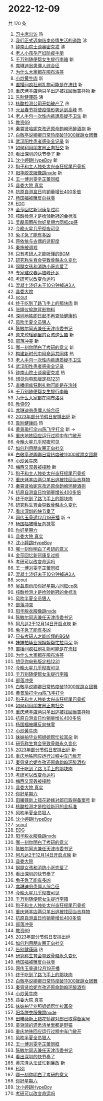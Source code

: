 # 2022-12-09

共 170 条

<!-- BEGIN -->
<!-- 最后更新时间 Fri Dec 09 2022 04:14:12 GMT+0800 (China Standard Time) -->

1. [习主席出访](https://s.weibo.com//weibo?q=%23%E4%B9%A0%E4%B8%BB%E5%B8%AD%E5%87%BA%E8%AE%BF%23&Refer=new_time)
   热
1. [我们正式迈向结束疫情生活的道路](https://s.weibo.com//weibo?q=%23%E6%88%91%E4%BB%AC%E6%AD%A3%E5%BC%8F%E8%BF%88%E5%90%91%E7%BB%93%E6%9D%9F%E7%96%AB%E6%83%85%E7%94%9F%E6%B4%BB%E7%9A%84%E9%81%93%E8%B7%AF%23&t=31&band_rank=1&Refer=top)
   沸
1. [钟南山院士谈奥密克戎](https://s.weibo.com//weibo?q=%23%E9%92%9F%E5%8D%97%E5%B1%B1%E9%99%A2%E5%A3%AB%E8%B0%88%E5%A5%A5%E5%AF%86%E5%85%8B%E6%88%8E%23&t=31&band_rank=2&Refer=top)
   沸
1. [老人小孩孕产妇防疫手册](https://s.weibo.com//weibo?q=%23%E8%80%81%E4%BA%BA%E5%B0%8F%E5%AD%A9%E5%AD%95%E4%BA%A7%E5%A6%87%E9%98%B2%E7%96%AB%E6%89%8B%E5%86%8C%23&t=31&band_rank=3&Refer=top)
1. [千万别随便帮女生提行李箱](https://s.weibo.com//weibo?q=%23%E5%8D%83%E4%B8%87%E5%88%AB%E9%9A%8F%E4%BE%BF%E5%B8%AE%E5%A5%B3%E7%94%9F%E6%8F%90%E8%A1%8C%E6%9D%8E%E7%AE%B1%23&t=31&band_rank=4&Refer=top)
   新
1. [席琳迪翁患僵人综合征](https://s.weibo.com//weibo?q=%23%E5%B8%AD%E7%90%B3%E8%BF%AA%E7%BF%81%E6%82%A3%E5%83%B5%E4%BA%BA%E7%BB%BC%E5%90%88%E5%BE%81%23&t=31&band_rank=5&Refer=top)
1. [为什么大家都在囤布洛芬](https://s.weibo.com//weibo?q=%23%E4%B8%BA%E4%BB%80%E4%B9%88%E5%A4%A7%E5%AE%B6%E9%83%BD%E5%9C%A8%E5%9B%A4%E5%B8%83%E6%B4%9B%E8%8A%AC%23&t=31&band_rank=6&Refer=top)
1. [小炒黄牛肉](https://s.weibo.com//weibo?q=%23%E5%B0%8F%E7%82%92%E9%BB%84%E7%89%9B%E8%82%89%23&t=31&band_rank=7&Refer=top)
   新
1. [直播间疯狂刷礼物可能是在洗钱](https://s.weibo.com//weibo?q=%23%E7%9B%B4%E6%92%AD%E9%97%B4%E7%96%AF%E7%8B%82%E5%88%B7%E7%A4%BC%E7%89%A9%E5%8F%AF%E8%83%BD%E6%98%AF%E5%9C%A8%E6%B4%97%E9%92%B1%23&t=31&band_rank=8&Refer=top)
   新
1. [重庆烤羊店两只羊出逃被找回当吉祥物](https://s.weibo.com//weibo?q=%23%E9%87%8D%E5%BA%86%E7%83%A4%E7%BE%8A%E5%BA%97%E4%B8%A4%E5%8F%AA%E7%BE%8A%E5%87%BA%E9%80%83%E8%A2%AB%E6%89%BE%E5%9B%9E%E5%BD%93%E5%90%89%E7%A5%A5%E7%89%A9%23&t=31&band_rank=9&Refer=top)
   新
1. [告别健康码](https://s.weibo.com//weibo?q=%23%E5%91%8A%E5%88%AB%E5%81%A5%E5%BA%B7%E7%A0%81%23&t=31&band_rank=10&Refer=top)
   沸
1. [核酸检测公司开始破产了](https://s.weibo.com//weibo?q=%23%E6%A0%B8%E9%85%B8%E6%A3%80%E6%B5%8B%E5%85%AC%E5%8F%B8%E5%BC%80%E5%A7%8B%E7%A0%B4%E4%BA%A7%E4%BA%86%23&t=31&band_rank=11&Refer=top)
   热
1. [元旦春节将使疫情形势达到高峰](https://s.weibo.com//weibo?q=%23%E5%85%83%E6%97%A6%E6%98%A5%E8%8A%82%E5%B0%86%E4%BD%BF%E7%96%AB%E6%83%85%E5%BD%A2%E5%8A%BF%E8%BE%BE%E5%88%B0%E9%AB%98%E5%B3%B0%23&t=31&band_rank=12&Refer=top)
   热
1. [老人手包一次性内裤遭质疑不卫生](https://s.weibo.com//weibo?q=%23%E8%80%81%E4%BA%BA%E6%89%8B%E5%8C%85%E4%B8%80%E6%AC%A1%E6%80%A7%E5%86%85%E8%A3%A4%E9%81%AD%E8%B4%A8%E7%96%91%E4%B8%8D%E5%8D%AB%E7%94%9F%23&t=31&band_rank=13&Refer=top)
   新
1. [教资69](https://s.weibo.com//weibo?q=%E6%95%99%E8%B5%8469&t=31&band_rank=14&Refer=top)
1. [秦霄贤哈妮克孜还原命韵峋环醉酒抱](https://s.weibo.com//weibo?q=%E7%A7%A6%E9%9C%84%E8%B4%A4%E5%93%88%E5%A6%AE%E5%85%8B%E5%AD%9C%E8%BF%98%E5%8E%9F%E5%91%BD%E9%9F%B5%E5%B3%8B%E7%8E%AF%E9%86%89%E9%85%92%E6%8A%B1&t=31&band_rank=15&Refer=top)
   新
1. [白敬亭说卿卿日常热度破11000就跳女团舞](https://s.weibo.com//weibo?q=%23%E7%99%BD%E6%95%AC%E4%BA%AD%E8%AF%B4%E5%8D%BF%E5%8D%BF%E6%97%A5%E5%B8%B8%E7%83%AD%E5%BA%A6%E7%A0%B411000%E5%B0%B1%E8%B7%B3%E5%A5%B3%E5%9B%A2%E8%88%9E%23&t=31&band_rank=16&Refer=top)
1. [武汉阳性患者感染全记录](https://s.weibo.com//weibo?q=%23%E6%AD%A6%E6%B1%89%E9%98%B3%E6%80%A7%E6%82%A3%E8%80%85%E6%84%9F%E6%9F%93%E5%85%A8%E8%AE%B0%E5%BD%95%23&t=31&band_rank=17&Refer=top)
   新
1. [如何利用朋友圈正向社交](https://s.weibo.com//weibo?q=%23%E5%A6%82%E4%BD%95%E5%88%A9%E7%94%A8%E6%9C%8B%E5%8F%8B%E5%9C%88%E6%AD%A3%E5%90%91%E7%A4%BE%E4%BA%A4%23&t=31&band_rank=18&Refer=top)
   新
1. [看出深圳的快节奏了](https://s.weibo.com//weibo?q=%23%E7%9C%8B%E5%87%BA%E6%B7%B1%E5%9C%B3%E7%9A%84%E5%BF%AB%E8%8A%82%E5%A5%8F%E4%BA%86%23&t=31&band_rank=19&Refer=top)
   新
1. [沈小婷跳HypeBoy](https://s.weibo.com//weibo?q=%23%E6%B2%88%E5%B0%8F%E5%A9%B7%E8%B7%B3HypeBoy%23&t=31&band_rank=20&Refer=top)
   新
1. [狗子和主人独处太兴奋狂摇尾巴骨折](https://s.weibo.com//weibo?q=%23%E7%8B%97%E5%AD%90%E5%92%8C%E4%B8%BB%E4%BA%BA%E7%8B%AC%E5%A4%84%E5%A4%AA%E5%85%B4%E5%A5%8B%E7%8B%82%E6%91%87%E5%B0%BE%E5%B7%B4%E9%AA%A8%E6%8A%98%23&t=31&band_rank=21&Refer=top)
1. [阳华脱衣服像跳nxde](https://s.weibo.com//weibo?q=%23%E9%98%B3%E5%8D%8E%E8%84%B1%E8%A1%A3%E6%9C%8D%E5%83%8F%E8%B7%B3nxde%23&t=31&band_rank=22&Refer=top)
   新
1. [王一博刘雯辛芷蕾同框](https://s.weibo.com//weibo?q=%23%E7%8E%8B%E4%B8%80%E5%8D%9A%E5%88%98%E9%9B%AF%E8%BE%9B%E8%8A%B7%E8%95%BE%E5%90%8C%E6%A1%86%23&t=31&band_rank=23&Refer=top)
1. [县委大院 真实](https://s.weibo.com//weibo?q=%E5%8E%BF%E5%A7%94%E5%A4%A7%E9%99%A2%20%E7%9C%9F%E5%AE%9E&t=31&band_rank=24&Refer=top)
1. [抗原自测盒日均销量增长400多倍](https://s.weibo.com//weibo?q=%23%E6%8A%97%E5%8E%9F%E8%87%AA%E6%B5%8B%E7%9B%92%E6%97%A5%E5%9D%87%E9%94%80%E9%87%8F%E5%A2%9E%E9%95%BF400%E5%A4%9A%E5%80%8D%23&t=31&band_rank=25&Refer=top)
1. [杨国福被曝反向抹零](https://s.weibo.com//weibo?q=%23%E6%9D%A8%E5%9B%BD%E7%A6%8F%E8%A2%AB%E6%9B%9D%E5%8F%8D%E5%90%91%E6%8A%B9%E9%9B%B6%23&t=31&band_rank=26&Refer=top)
1. [EDG](https://s.weibo.com//weibo?q=EDG&t=31&band_rank=27&Refer=top)
1. [金莎回忆新冠康复过程](https://s.weibo.com//weibo?q=%23%E9%87%91%E8%8E%8E%E5%9B%9E%E5%BF%86%E6%96%B0%E5%86%A0%E5%BA%B7%E5%A4%8D%E8%BF%87%E7%A8%8B%23&t=31&band_rank=28&Refer=top)
1. [核酸检测才是检验新冠的金标准](https://s.weibo.com//weibo?q=%23%E6%A0%B8%E9%85%B8%E6%A3%80%E6%B5%8B%E6%89%8D%E6%98%AF%E6%A3%80%E9%AA%8C%E6%96%B0%E5%86%A0%E7%9A%84%E9%87%91%E6%A0%87%E5%87%86%23&t=31&band_rank=29&Refer=top)
1. [吴磊周雨彤你好星期六同框cp感](https://s.weibo.com//weibo?q=%23%E5%90%B4%E7%A3%8A%E5%91%A8%E9%9B%A8%E5%BD%A4%E4%BD%A0%E5%A5%BD%E6%98%9F%E6%9C%9F%E5%85%AD%E5%90%8C%E6%A1%86cp%E6%84%9F%23&t=31&band_rank=30&Refer=top)
1. [今晚火星几乎彻夜可见](https://s.weibo.com//weibo?q=%23%E4%BB%8A%E6%99%9A%E7%81%AB%E6%98%9F%E5%87%A0%E4%B9%8E%E5%BD%BB%E5%A4%9C%E5%8F%AF%E8%A7%81%23&t=31&band_rank=31&Refer=top)
1. [兔子急了能有多凶](https://s.weibo.com//weibo?q=%23%E5%85%94%E5%AD%90%E6%80%A5%E4%BA%86%E8%83%BD%E6%9C%89%E5%A4%9A%E5%87%B6%23&t=31&band_rank=32&Refer=top)
1. [蒋依依与古偶的适配度](https://s.weibo.com//weibo?q=%23%E8%92%8B%E4%BE%9D%E4%BE%9D%E4%B8%8E%E5%8F%A4%E5%81%B6%E7%9A%84%E9%80%82%E9%85%8D%E5%BA%A6%23&t=31&band_rank=33&Refer=top)
1. [秦施被调戏](https://s.weibo.com//weibo?q=%23%E7%A7%A6%E6%96%BD%E8%A2%AB%E8%B0%83%E6%88%8F%23&t=31&band_rank=34&Refer=top)
1. [只有考研人才能听懂的BGM](https://s.weibo.com//weibo?q=%23%E5%8F%AA%E6%9C%89%E8%80%83%E7%A0%94%E4%BA%BA%E6%89%8D%E8%83%BD%E5%90%AC%E6%87%82%E7%9A%84BGM%23&t=31&band_rank=35&Refer=top)
1. [研究称生育会导致骨骼永久变化](https://s.weibo.com//weibo?q=%23%E7%A0%94%E7%A9%B6%E7%A7%B0%E7%94%9F%E8%82%B2%E4%BC%9A%E5%AF%BC%E8%87%B4%E9%AA%A8%E9%AA%BC%E6%B0%B8%E4%B9%85%E5%8F%98%E5%8C%96%23&t=31&band_rank=36&Refer=top)
1. [钢腿女孩和消防小哥恋爱了](https://s.weibo.com//weibo?q=%23%E9%92%A2%E8%85%BF%E5%A5%B3%E5%AD%A9%E5%92%8C%E6%B6%88%E9%98%B2%E5%B0%8F%E5%93%A5%E6%81%8B%E7%88%B1%E4%BA%86%23&t=31&band_rank=37&Refer=top)
1. [专家建议春运错峰还乡](https://s.weibo.com//weibo?q=%23%E4%B8%93%E5%AE%B6%E5%BB%BA%E8%AE%AE%E6%98%A5%E8%BF%90%E9%94%99%E5%B3%B0%E8%BF%98%E4%B9%A1%23&t=31&band_rank=38&Refer=top)
1. [考研可以改变命运吗](https://s.weibo.com//weibo?q=%23%E8%80%83%E7%A0%94%E5%8F%AF%E4%BB%A5%E6%94%B9%E5%8F%98%E5%91%BD%E8%BF%90%E5%90%97%23&t=31&band_rank=39&Refer=top)
1. [混凝土浇好未干10分钟掉进3人](https://s.weibo.com//weibo?q=%23%E6%B7%B7%E5%87%9D%E5%9C%9F%E6%B5%87%E5%A5%BD%E6%9C%AA%E5%B9%B210%E5%88%86%E9%92%9F%E6%8E%89%E8%BF%9B3%E4%BA%BA%23&t=31&band_rank=40&Refer=top)
1. [县委大院](https://s.weibo.com//weibo?q=%E5%8E%BF%E5%A7%94%E5%A4%A7%E9%99%A2&t=31&band_rank=41&Refer=top)
1. [scout](https://s.weibo.com//weibo?q=scout&t=31&band_rank=42&Refer=top)
1. [终于吃到了路飞手上的那块肉](https://s.weibo.com//weibo?q=%23%E7%BB%88%E4%BA%8E%E5%90%83%E5%88%B0%E4%BA%86%E8%B7%AF%E9%A3%9E%E6%89%8B%E4%B8%8A%E7%9A%84%E9%82%A3%E5%9D%97%E8%82%89%23&t=31&band_rank=43&Refer=top)
   新
1. [张婧仪偷跑背影物料](https://s.weibo.com//weibo?q=%23%E5%BC%A0%E5%A9%A7%E4%BB%AA%E5%81%B7%E8%B7%91%E8%83%8C%E5%BD%B1%E7%89%A9%E6%96%99%23&t=31&band_rank=44&Refer=top)
1. [深圳地铁即日起不再查验健康码](https://s.weibo.com//weibo?q=%23%E6%B7%B1%E5%9C%B3%E5%9C%B0%E9%93%81%E5%8D%B3%E6%97%A5%E8%B5%B7%E4%B8%8D%E5%86%8D%E6%9F%A5%E9%AA%8C%E5%81%A5%E5%BA%B7%E7%A0%81%23&t=31&band_rank=45&Refer=top)
1. [风吹半夏全员狠人](https://s.weibo.com//weibo?q=%23%E9%A3%8E%E5%90%B9%E5%8D%8A%E5%A4%8F%E5%85%A8%E5%91%98%E7%8B%A0%E4%BA%BA%23&t=31&band_rank=46&Refer=top)
1. [陈敏尔同志兼任天津市委书记](https://s.weibo.com//weibo?q=%23%E9%99%88%E6%95%8F%E5%B0%94%E5%90%8C%E5%BF%97%E5%85%BC%E4%BB%BB%E5%A4%A9%E6%B4%A5%E5%B8%82%E5%A7%94%E4%B9%A6%E8%AE%B0%23&t=31&band_rank=47&Refer=top)
1. [原来琼瑶剧里的女孩这么酷](https://s.weibo.com//weibo?q=%23%E5%8E%9F%E6%9D%A5%E7%90%BC%E7%91%B6%E5%89%A7%E9%87%8C%E7%9A%84%E5%A5%B3%E5%AD%A9%E8%BF%99%E4%B9%88%E9%85%B7%23&t=31&band_rank=48&Refer=top)
   新
1. [部落冲突](https://s.weibo.com//weibo?q=%23%E9%83%A8%E8%90%BD%E5%86%B2%E7%AA%81%23&t=31&band_rank=49&Refer=top)
   新
1. [哪一刻你明白了考研的意义](https://s.weibo.com//weibo?q=%23%E5%93%AA%E4%B8%80%E5%88%BB%E4%BD%A0%E6%98%8E%E7%99%BD%E4%BA%86%E8%80%83%E7%A0%94%E7%9A%84%E6%84%8F%E4%B9%89%23&t=31&band_rank=50&Refer=top)
   新
1. [构建新时代中阿命运共同体](https://s.weibo.com//weibo?q=%23%E6%9E%84%E5%BB%BA%E6%96%B0%E6%97%B6%E4%BB%A3%E4%B8%AD%E9%98%BF%E5%91%BD%E8%BF%90%E5%85%B1%E5%90%8C%E4%BD%93%23&Refer=new_time)
   热
1. [老人手包一次性内裤遭质疑不卫生](https://s.weibo.com//weibo?q=%23%E8%80%81%E4%BA%BA%E6%89%8B%E5%8C%85%E4%B8%80%E6%AC%A1%E6%80%A7%E5%86%85%E8%A3%A4%E9%81%AD%E8%B4%A8%E7%96%91%E4%B8%8D%E5%8D%AB%E7%94%9F%23&t=31&band_rank=2&Refer=top)
1. [武汉阳性患者感染全记录](https://s.weibo.com//weibo?q=%23%E6%AD%A6%E6%B1%89%E9%98%B3%E6%80%A7%E6%82%A3%E8%80%85%E6%84%9F%E6%9F%93%E5%85%A8%E8%AE%B0%E5%BD%95%23&t=31&band_rank=4&Refer=top)
1. [钟南山院士谈奥密克戎](https://s.weibo.com//weibo?q=%23%E9%92%9F%E5%8D%97%E5%B1%B1%E9%99%A2%E5%A3%AB%E8%B0%88%E5%A5%A5%E5%AF%86%E5%85%8B%E6%88%8E%23&t=31&band_rank=5&Refer=top)
   热
1. [想见你电影版定档1231](https://s.weibo.com//weibo?q=%23%E6%83%B3%E8%A7%81%E4%BD%A0%E7%94%B5%E5%BD%B1%E7%89%88%E5%AE%9A%E6%A1%A31231%23&t=31&band_rank=6&Refer=top)
1. [直播间疯狂刷礼物可能是在洗钱](https://s.weibo.com//weibo?q=%23%E7%9B%B4%E6%92%AD%E9%97%B4%E7%96%AF%E7%8B%82%E5%88%B7%E7%A4%BC%E7%89%A9%E5%8F%AF%E8%83%BD%E6%98%AF%E5%9C%A8%E6%B4%97%E9%92%B1%23&t=31&band_rank=7&Refer=top)
1. [千万别随便帮女生提行李箱](https://s.weibo.com//weibo?q=%23%E5%8D%83%E4%B8%87%E5%88%AB%E9%9A%8F%E4%BE%BF%E5%B8%AE%E5%A5%B3%E7%94%9F%E6%8F%90%E8%A1%8C%E6%9D%8E%E7%AE%B1%23&t=31&band_rank=8&Refer=top)
1. [为什么大家都在囤布洛芬](https://s.weibo.com//weibo?q=%23%E4%B8%BA%E4%BB%80%E4%B9%88%E5%A4%A7%E5%AE%B6%E9%83%BD%E5%9C%A8%E5%9B%A4%E5%B8%83%E6%B4%9B%E8%8A%AC%23&t=31&band_rank=9&Refer=top)
1. [教资69](https://s.weibo.com//weibo?q=%E6%95%99%E8%B5%8469&t=31&band_rank=10&Refer=top)
1. [席琳迪翁患僵人综合征](https://s.weibo.com//weibo?q=%23%E5%B8%AD%E7%90%B3%E8%BF%AA%E7%BF%81%E6%82%A3%E5%83%B5%E4%BA%BA%E7%BB%BC%E5%90%88%E5%BE%81%23&t=31&band_rank=13&Refer=top)
1. [2023年部分节假日安排出炉](https://s.weibo.com//weibo?q=%232023%E5%B9%B4%E9%83%A8%E5%88%86%E8%8A%82%E5%81%87%E6%97%A5%E5%AE%89%E6%8E%92%E5%87%BA%E7%82%89%23&t=31&band_rank=14&Refer=top)
   新
1. [告别健康码](https://s.weibo.com//weibo?q=%23%E5%91%8A%E5%88%AB%E5%81%A5%E5%BA%B7%E7%A0%81%23&t=31&band_rank=15&Refer=top)
   热
1. [黄景瑜打伞vs陈飞宇打伞](https://s.weibo.com//weibo?q=%23%E9%BB%84%E6%99%AF%E7%91%9C%E6%89%93%E4%BC%9Evs%E9%99%88%E9%A3%9E%E5%AE%87%E6%89%93%E4%BC%9E%23&t=31&band_rank=16&Refer=top)
   新 ->
1. [重庆地铁回应运行过程中车门敞开](https://s.weibo.com//weibo?q=%23%E9%87%8D%E5%BA%86%E5%9C%B0%E9%93%81%E5%9B%9E%E5%BA%94%E8%BF%90%E8%A1%8C%E8%BF%87%E7%A8%8B%E4%B8%AD%E8%BD%A6%E9%97%A8%E6%95%9E%E5%BC%80%23&t=31&band_rank=17&Refer=top)
1. [今晚火星几乎彻夜可见](https://s.weibo.com//weibo?q=%23%E4%BB%8A%E6%99%9A%E7%81%AB%E6%98%9F%E5%87%A0%E4%B9%8E%E5%BD%BB%E5%A4%9C%E5%8F%AF%E8%A7%81%23&t=31&band_rank=18&Refer=top)
1. [如何利用朋友圈正向社交](https://s.weibo.com//weibo?q=%23%E5%A6%82%E4%BD%95%E5%88%A9%E7%94%A8%E6%9C%8B%E5%8F%8B%E5%9C%88%E6%AD%A3%E5%90%91%E7%A4%BE%E4%BA%A4%23&t=31&band_rank=19&Refer=top)
1. [白敬亭说卿卿日常热度破11000就跳女团舞](https://s.weibo.com//weibo?q=%23%E7%99%BD%E6%95%AC%E4%BA%AD%E8%AF%B4%E5%8D%BF%E5%8D%BF%E6%97%A5%E5%B8%B8%E7%83%AD%E5%BA%A6%E7%A0%B411000%E5%B0%B1%E8%B7%B3%E5%A5%B3%E5%9B%A2%E8%88%9E%23&t=31&band_rank=20&Refer=top)
1. [小炒黄牛肉](https://s.weibo.com//weibo?q=%23%E5%B0%8F%E7%82%92%E9%BB%84%E7%89%9B%E8%82%89%23&t=31&band_rank=21&Refer=top)
1. [梅西又双叒被撞脸](https://s.weibo.com//weibo?q=%23%E6%A2%85%E8%A5%BF%E5%8F%88%E5%8F%8C%E5%8F%92%E8%A2%AB%E6%92%9E%E8%84%B8%23&t=31&band_rank=22&Refer=top)
   新
1. [狗子和主人独处太兴奋狂摇尾巴骨折](https://s.weibo.com//weibo?q=%23%E7%8B%97%E5%AD%90%E5%92%8C%E4%B8%BB%E4%BA%BA%E7%8B%AC%E5%A4%84%E5%A4%AA%E5%85%B4%E5%A5%8B%E7%8B%82%E6%91%87%E5%B0%BE%E5%B7%B4%E9%AA%A8%E6%8A%98%23&t=31&band_rank=23&Refer=top)
1. [重庆烤羊店两只羊出逃被找回当吉祥物](https://s.weibo.com//weibo?q=%23%E9%87%8D%E5%BA%86%E7%83%A4%E7%BE%8A%E5%BA%97%E4%B8%A4%E5%8F%AA%E7%BE%8A%E5%87%BA%E9%80%83%E8%A2%AB%E6%89%BE%E5%9B%9E%E5%BD%93%E5%90%89%E7%A5%A5%E7%89%A9%23&t=31&band_rank=24&Refer=top)
1. [秦霄贤哈妮克孜还原命韵峋环醉酒抱](https://s.weibo.com//weibo?q=%E7%A7%A6%E9%9C%84%E8%B4%A4%E5%93%88%E5%A6%AE%E5%85%8B%E5%AD%9C%E8%BF%98%E5%8E%9F%E5%91%BD%E9%9F%B5%E5%B3%8B%E7%8E%AF%E9%86%89%E9%85%92%E6%8A%B1&t=31&band_rank=25&Refer=top)
1. [抗原自测盒日均销量增长400多倍](https://s.weibo.com//weibo?q=%23%E6%8A%97%E5%8E%9F%E8%87%AA%E6%B5%8B%E7%9B%92%E6%97%A5%E5%9D%87%E9%94%80%E9%87%8F%E5%A2%9E%E9%95%BF400%E5%A4%9A%E5%80%8D%23&t=31&band_rank=26&Refer=top)
1. [终于吃到了路飞手上的那块肉](https://s.weibo.com//weibo?q=%23%E7%BB%88%E4%BA%8E%E5%90%83%E5%88%B0%E4%BA%86%E8%B7%AF%E9%A3%9E%E6%89%8B%E4%B8%8A%E7%9A%84%E9%82%A3%E5%9D%97%E8%82%89%23&t=31&band_rank=27&Refer=top)
1. [研究称生育会导致骨骼永久变化](https://s.weibo.com//weibo?q=%23%E7%A0%94%E7%A9%B6%E7%A7%B0%E7%94%9F%E8%82%B2%E4%BC%9A%E5%AF%BC%E8%87%B4%E9%AA%A8%E9%AA%BC%E6%B0%B8%E4%B9%85%E5%8F%98%E5%8C%96%23&t=31&band_rank=28&Refer=top)
1. [看出深圳的快节奏了](https://s.weibo.com//weibo?q=%23%E7%9C%8B%E5%87%BA%E6%B7%B1%E5%9C%B3%E7%9A%84%E5%BF%AB%E8%8A%82%E5%A5%8F%E4%BA%86%23&t=31&band_rank=29&Refer=top)
1. [网传玉骨遥12月19开播](https://s.weibo.com//weibo?q=%E7%BD%91%E4%BC%A0%E7%8E%89%E9%AA%A8%E9%81%A512%E6%9C%8819%E5%BC%80%E6%92%AD&t=31&band_rank=30&Refer=top)
   新 ->
1. [杨国福被曝反向抹零](https://s.weibo.com//weibo?q=%23%E6%9D%A8%E5%9B%BD%E7%A6%8F%E8%A2%AB%E6%9B%9D%E5%8F%8D%E5%90%91%E6%8A%B9%E9%9B%B6%23&t=31&band_rank=31&Refer=top)
1. [你好星期六](https://s.weibo.com//weibo?q=%E4%BD%A0%E5%A5%BD%E6%98%9F%E6%9C%9F%E5%85%AD&t=31&band_rank=32&Refer=top)
1. [县委大院 真实](https://s.weibo.com//weibo?q=%E5%8E%BF%E5%A7%94%E5%A4%A7%E9%99%A2%20%E7%9C%9F%E5%AE%9E&t=31&band_rank=33&Refer=top)
1. [沈小婷跳HypeBoy](https://s.weibo.com//weibo?q=%23%E6%B2%88%E5%B0%8F%E5%A9%B7%E8%B7%B3HypeBoy%23&t=31&band_rank=34&Refer=top)
1. [哪一刻你明白了考研的意义](https://s.weibo.com//weibo?q=%23%E5%93%AA%E4%B8%80%E5%88%BB%E4%BD%A0%E6%98%8E%E7%99%BD%E4%BA%86%E8%80%83%E7%A0%94%E7%9A%84%E6%84%8F%E4%B9%89%23&t=31&band_rank=35&Refer=top)
1. [金莎回忆新冠康复过程](https://s.weibo.com//weibo?q=%23%E9%87%91%E8%8E%8E%E5%9B%9E%E5%BF%86%E6%96%B0%E5%86%A0%E5%BA%B7%E5%A4%8D%E8%BF%87%E7%A8%8B%23&t=31&band_rank=36&Refer=top)
1. [考研可以改变命运吗](https://s.weibo.com//weibo?q=%23%E8%80%83%E7%A0%94%E5%8F%AF%E4%BB%A5%E6%94%B9%E5%8F%98%E5%91%BD%E8%BF%90%E5%90%97%23&t=31&band_rank=37&Refer=top)
1. [王一博刘雯辛芷蕾同框](https://s.weibo.com//weibo?q=%23%E7%8E%8B%E4%B8%80%E5%8D%9A%E5%88%98%E9%9B%AF%E8%BE%9B%E8%8A%B7%E8%95%BE%E5%90%8C%E6%A1%86%23&t=31&band_rank=38&Refer=top)
1. [混凝土浇好未干10分钟掉进3人](https://s.weibo.com//weibo?q=%23%E6%B7%B7%E5%87%9D%E5%9C%9F%E6%B5%87%E5%A5%BD%E6%9C%AA%E5%B9%B210%E5%88%86%E9%92%9F%E6%8E%89%E8%BF%9B3%E4%BA%BA%23&t=31&band_rank=39&Refer=top)
1. [scout](https://s.weibo.com//weibo?q=scout&t=31&band_rank=40&Refer=top)
1. [吴磊周雨彤你好星期六同框cp感](https://s.weibo.com//weibo?q=%23%E5%90%B4%E7%A3%8A%E5%91%A8%E9%9B%A8%E5%BD%A4%E4%BD%A0%E5%A5%BD%E6%98%9F%E6%9C%9F%E5%85%AD%E5%90%8C%E6%A1%86cp%E6%84%9F%23&t=31&band_rank=41&Refer=top)
1. [核酸检测才是检验新冠的金标准](https://s.weibo.com//weibo?q=%23%E6%A0%B8%E9%85%B8%E6%A3%80%E6%B5%8B%E6%89%8D%E6%98%AF%E6%A3%80%E9%AA%8C%E6%96%B0%E5%86%A0%E7%9A%84%E9%87%91%E6%A0%87%E5%87%86%23&t=31&band_rank=42&Refer=top)
1. [风吹半夏全员狠人](https://s.weibo.com//weibo?q=%23%E9%A3%8E%E5%90%B9%E5%8D%8A%E5%A4%8F%E5%85%A8%E5%91%98%E7%8B%A0%E4%BA%BA%23&t=31&band_rank=43&Refer=top)
1. [部落冲突](https://s.weibo.com//weibo?q=%23%E9%83%A8%E8%90%BD%E5%86%B2%E7%AA%81%23&t=31&band_rank=44&Refer=top)
1. [阳华脱衣服像跳nxde](https://s.weibo.com//weibo?q=%23%E9%98%B3%E5%8D%8E%E8%84%B1%E8%A1%A3%E6%9C%8D%E5%83%8F%E8%B7%B3nxde%23&t=31&band_rank=45&Refer=top)
1. [陈敏尔同志兼任天津市委书记](https://s.weibo.com//weibo?q=%23%E9%99%88%E6%95%8F%E5%B0%94%E5%90%8C%E5%BF%97%E5%85%BC%E4%BB%BB%E5%A4%A9%E6%B4%A5%E5%B8%82%E5%A7%94%E4%B9%A6%E8%AE%B0%23&t=31&band_rank=46&Refer=top)
1. [阿凡达2于12月14日开启点映](https://s.weibo.com//weibo?q=%23%E9%98%BF%E5%87%A1%E8%BE%BE2%E4%BA%8E12%E6%9C%8814%E6%97%A5%E5%BC%80%E5%90%AF%E7%82%B9%E6%98%A0%23&t=31&band_rank=47&Refer=top)
   新
1. [兔子急了能有多凶](https://s.weibo.com//weibo?q=%23%E5%85%94%E5%AD%90%E6%80%A5%E4%BA%86%E8%83%BD%E6%9C%89%E5%A4%9A%E5%87%B6%23&t=31&band_rank=48&Refer=top)
1. [只有考研人才能听懂的BGM](https://s.weibo.com//weibo?q=%23%E5%8F%AA%E6%9C%89%E8%80%83%E7%A0%94%E4%BA%BA%E6%89%8D%E8%83%BD%E5%90%AC%E6%87%82%E7%9A%84BGM%23&t=31&band_rank=49&Refer=top)
1. [妹妹拍毕业照姐姐帮忙拉耳朵](https://s.weibo.com//weibo?q=%23%E5%A6%B9%E5%A6%B9%E6%8B%8D%E6%AF%95%E4%B8%9A%E7%85%A7%E5%A7%90%E5%A7%90%E5%B8%AE%E5%BF%99%E6%8B%89%E8%80%B3%E6%9C%B5%23&t=31&band_rank=50&Refer=top)
   新
1. [直播间疯狂刷礼物可能是在洗钱](https://s.weibo.com//weibo?q=%23%E7%9B%B4%E6%92%AD%E9%97%B4%E7%96%AF%E7%8B%82%E5%88%B7%E7%A4%BC%E7%89%A9%E5%8F%AF%E8%83%BD%E6%98%AF%E5%9C%A8%E6%B4%97%E9%92%B1%23&t=31&band_rank=6&Refer=top)
1. [为什么大家都在囤布洛芬](https://s.weibo.com//weibo?q=%23%E4%B8%BA%E4%BB%80%E4%B9%88%E5%A4%A7%E5%AE%B6%E9%83%BD%E5%9C%A8%E5%9B%A4%E5%B8%83%E6%B4%9B%E8%8A%AC%23&t=31&band_rank=7&Refer=top)
1. [想见你电影版定档1231](https://s.weibo.com//weibo?q=%23%E6%83%B3%E8%A7%81%E4%BD%A0%E7%94%B5%E5%BD%B1%E7%89%88%E5%AE%9A%E6%A1%A31231%23&t=31&band_rank=8&Refer=top)
1. [今晚火星几乎彻夜可见](https://s.weibo.com//weibo?q=%23%E4%BB%8A%E6%99%9A%E7%81%AB%E6%98%9F%E5%87%A0%E4%B9%8E%E5%BD%BB%E5%A4%9C%E5%8F%AF%E8%A7%81%23&t=31&band_rank=9&Refer=top)
1. [千万别随便帮女生提行李箱](https://s.weibo.com//weibo?q=%23%E5%8D%83%E4%B8%87%E5%88%AB%E9%9A%8F%E4%BE%BF%E5%B8%AE%E5%A5%B3%E7%94%9F%E6%8F%90%E8%A1%8C%E6%9D%8E%E7%AE%B1%23&t=31&band_rank=10&Refer=top)
1. [部落冲突](https://s.weibo.com//weibo?q=%23%E9%83%A8%E8%90%BD%E5%86%B2%E7%AA%81%23&t=31&band_rank=16&Refer=top)
1. [白敬亭说卿卿日常热度破11000就跳女团舞](https://s.weibo.com//weibo?q=%23%E7%99%BD%E6%95%AC%E4%BA%AD%E8%AF%B4%E5%8D%BF%E5%8D%BF%E6%97%A5%E5%B8%B8%E7%83%AD%E5%BA%A6%E7%A0%B411000%E5%B0%B1%E8%B7%B3%E5%A5%B3%E5%9B%A2%E8%88%9E%23&t=31&band_rank=17&Refer=top)
1. [黄景瑜打伞vs陈飞宇打伞](https://s.weibo.com//weibo?q=%23%E9%BB%84%E6%99%AF%E7%91%9C%E6%89%93%E4%BC%9Evs%E9%99%88%E9%A3%9E%E5%AE%87%E6%89%93%E4%BC%9E%23&t=31&band_rank=18&Refer=top)
1. [狗子和主人独处太兴奋狂摇尾巴骨折](https://s.weibo.com//weibo?q=%23%E7%8B%97%E5%AD%90%E5%92%8C%E4%B8%BB%E4%BA%BA%E7%8B%AC%E5%A4%84%E5%A4%AA%E5%85%B4%E5%A5%8B%E7%8B%82%E6%91%87%E5%B0%BE%E5%B7%B4%E9%AA%A8%E6%8A%98%23&t=31&band_rank=19&Refer=top)
1. [如何利用朋友圈正向社交](https://s.weibo.com//weibo?q=%23%E5%A6%82%E4%BD%95%E5%88%A9%E7%94%A8%E6%9C%8B%E5%8F%8B%E5%9C%88%E6%AD%A3%E5%90%91%E7%A4%BE%E4%BA%A4%23&t=31&band_rank=20&Refer=top)
1. [重庆烤羊店两只羊出逃被找回当吉祥物](https://s.weibo.com//weibo?q=%23%E9%87%8D%E5%BA%86%E7%83%A4%E7%BE%8A%E5%BA%97%E4%B8%A4%E5%8F%AA%E7%BE%8A%E5%87%BA%E9%80%83%E8%A2%AB%E6%89%BE%E5%9B%9E%E5%BD%93%E5%90%89%E7%A5%A5%E7%89%A9%23&t=31&band_rank=21&Refer=top)
1. [抗原自测盒日均销量增长400多倍](https://s.weibo.com//weibo?q=%23%E6%8A%97%E5%8E%9F%E8%87%AA%E6%B5%8B%E7%9B%92%E6%97%A5%E5%9D%87%E9%94%80%E9%87%8F%E5%A2%9E%E9%95%BF400%E5%A4%9A%E5%80%8D%23&t=31&band_rank=22&Refer=top)
1. [杨国福被曝反向抹零](https://s.weibo.com//weibo?q=%23%E6%9D%A8%E5%9B%BD%E7%A6%8F%E8%A2%AB%E6%9B%9D%E5%8F%8D%E5%90%91%E6%8A%B9%E9%9B%B6%23&t=31&band_rank=23&Refer=top)
1. [小炒黄牛肉](https://s.weibo.com//weibo?q=%23%E5%B0%8F%E7%82%92%E9%BB%84%E7%89%9B%E8%82%89%23&t=31&band_rank=24&Refer=top)
1. [妹妹拍毕业照姐姐帮忙拉耳朵](https://s.weibo.com//weibo?q=%23%E5%A6%B9%E5%A6%B9%E6%8B%8D%E6%AF%95%E4%B8%9A%E7%85%A7%E5%A7%90%E5%A7%90%E5%B8%AE%E5%BF%99%E6%8B%89%E8%80%B3%E6%9C%B5%23&t=31&band_rank=25&Refer=top)
   新
1. [研究称生育会导致骨骼永久变化](https://s.weibo.com//weibo?q=%23%E7%A0%94%E7%A9%B6%E7%A7%B0%E7%94%9F%E8%82%B2%E4%BC%9A%E5%AF%BC%E8%87%B4%E9%AA%A8%E9%AA%BC%E6%B0%B8%E4%B9%85%E5%8F%98%E5%8C%96%23&t=31&band_rank=26&Refer=top)
1. [2023年部分节假日安排出炉](https://s.weibo.com//weibo?q=%232023%E5%B9%B4%E9%83%A8%E5%88%86%E8%8A%82%E5%81%87%E6%97%A5%E5%AE%89%E6%8E%92%E5%87%BA%E7%82%89%23&t=31&band_rank=27&Refer=top)
   新
1. [重庆地铁回应运行过程中车门敞开](https://s.weibo.com//weibo?q=%23%E9%87%8D%E5%BA%86%E5%9C%B0%E9%93%81%E5%9B%9E%E5%BA%94%E8%BF%90%E8%A1%8C%E8%BF%87%E7%A8%8B%E4%B8%AD%E8%BD%A6%E9%97%A8%E6%95%9E%E5%BC%80%23&t=31&band_rank=28&Refer=top)
1. [秦霄贤哈妮克孜还原命韵峋环醉酒抱](https://s.weibo.com//weibo?q=%E7%A7%A6%E9%9C%84%E8%B4%A4%E5%93%88%E5%A6%AE%E5%85%8B%E5%AD%9C%E8%BF%98%E5%8E%9F%E5%91%BD%E9%9F%B5%E5%B3%8B%E7%8E%AF%E9%86%89%E9%85%92%E6%8A%B1&t=31&band_rank=29&Refer=top)
1. [终于吃到了路飞手上的那块肉](https://s.weibo.com//weibo?q=%23%E7%BB%88%E4%BA%8E%E5%90%83%E5%88%B0%E4%BA%86%E8%B7%AF%E9%A3%9E%E6%89%8B%E4%B8%8A%E7%9A%84%E9%82%A3%E5%9D%97%E8%82%89%23&t=31&band_rank=31&Refer=top)
1. [考研可以改变命运吗](https://s.weibo.com//weibo?q=%23%E8%80%83%E7%A0%94%E5%8F%AF%E4%BB%A5%E6%94%B9%E5%8F%98%E5%91%BD%E8%BF%90%E5%90%97%23&t=31&band_rank=32&Refer=top)
1. [梅西又双叒被撞脸](https://s.weibo.com//weibo?q=%23%E6%A2%85%E8%A5%BF%E5%8F%88%E5%8F%8C%E5%8F%92%E8%A2%AB%E6%92%9E%E8%84%B8%23&t=31&band_rank=33&Refer=top)
1. [县委大院 真实](https://s.weibo.com//weibo?q=%E5%8E%BF%E5%A7%94%E5%A4%A7%E9%99%A2%20%E7%9C%9F%E5%AE%9E&t=31&band_rank=34&Refer=top)
1. [你好星期六](https://s.weibo.com//weibo?q=%E4%BD%A0%E5%A5%BD%E6%98%9F%E6%9C%9F%E5%85%AD&t=31&band_rank=35&Refer=top)
1. [田曦薇新上错花轿嫁对郎已取得备案号](https://s.weibo.com//weibo?q=%23%E7%94%B0%E6%9B%A6%E8%96%87%E6%96%B0%E4%B8%8A%E9%94%99%E8%8A%B1%E8%BD%BF%E5%AB%81%E5%AF%B9%E9%83%8E%E5%B7%B2%E5%8F%96%E5%BE%97%E5%A4%87%E6%A1%88%E5%8F%B7%23&t=31&band_rank=36&Refer=top)
   新
1. [核酸检测才是检验新冠的金标准](https://s.weibo.com//weibo?q=%23%E6%A0%B8%E9%85%B8%E6%A3%80%E6%B5%8B%E6%89%8D%E6%98%AF%E6%A3%80%E9%AA%8C%E6%96%B0%E5%86%A0%E7%9A%84%E9%87%91%E6%A0%87%E5%87%86%23&t=31&band_rank=37&Refer=top)
1. [风吹半夏全员狠人](https://s.weibo.com//weibo?q=%23%E9%A3%8E%E5%90%B9%E5%8D%8A%E5%A4%8F%E5%85%A8%E5%91%98%E7%8B%A0%E4%BA%BA%23&t=31&band_rank=39&Refer=top)
1. [沈小婷跳HypeBoy](https://s.weibo.com//weibo?q=%23%E6%B2%88%E5%B0%8F%E5%A9%B7%E8%B7%B3HypeBoy%23&t=31&band_rank=40&Refer=top)
1. [scout](https://s.weibo.com//weibo?q=scout&t=31&band_rank=41&Refer=top)
1. [EDG](https://s.weibo.com//weibo?q=EDG&t=31&band_rank=42&Refer=top)
1. [阳华脱衣服像跳nxde](https://s.weibo.com//weibo?q=%23%E9%98%B3%E5%8D%8E%E8%84%B1%E8%A1%A3%E6%9C%8D%E5%83%8F%E8%B7%B3nxde%23&t=31&band_rank=43&Refer=top)
1. [哪一刻你明白了考研的意义](https://s.weibo.com//weibo?q=%23%E5%93%AA%E4%B8%80%E5%88%BB%E4%BD%A0%E6%98%8E%E7%99%BD%E4%BA%86%E8%80%83%E7%A0%94%E7%9A%84%E6%84%8F%E4%B9%89%23&t=31&band_rank=44&Refer=top)
1. [陈敏尔同志兼任天津市委书记](https://s.weibo.com//weibo?q=%23%E9%99%88%E6%95%8F%E5%B0%94%E5%90%8C%E5%BF%97%E5%85%BC%E4%BB%BB%E5%A4%A9%E6%B4%A5%E5%B8%82%E5%A7%94%E4%B9%A6%E8%AE%B0%23&t=31&band_rank=45&Refer=top)
1. [阿凡达2于12月14日开启点映](https://s.weibo.com//weibo?q=%23%E9%98%BF%E5%87%A1%E8%BE%BE2%E4%BA%8E12%E6%9C%8814%E6%97%A5%E5%BC%80%E5%90%AF%E7%82%B9%E6%98%A0%23&t=31&band_rank=46&Refer=top)
   新
1. [县委大院](https://s.weibo.com//weibo?q=%E5%8E%BF%E5%A7%94%E5%A4%A7%E9%99%A2&t=31&band_rank=47&Refer=top)
1. [钢腿女孩和消防小哥恋爱了](https://s.weibo.com//weibo?q=%23%E9%92%A2%E8%85%BF%E5%A5%B3%E5%AD%A9%E5%92%8C%E6%B6%88%E9%98%B2%E5%B0%8F%E5%93%A5%E6%81%8B%E7%88%B1%E4%BA%86%23&t=31&band_rank=48&Refer=top)
1. [看出深圳的快节奏了](https://s.weibo.com//weibo?q=%23%E7%9C%8B%E5%87%BA%E6%B7%B1%E5%9C%B3%E7%9A%84%E5%BF%AB%E8%8A%82%E5%A5%8F%E4%BA%86%23&t=31&band_rank=49&Refer=top)
1. [兔子急了能有多凶](https://s.weibo.com//weibo?q=%23%E5%85%94%E5%AD%90%E6%80%A5%E4%BA%86%E8%83%BD%E6%9C%89%E5%A4%9A%E5%87%B6%23&t=31&band_rank=50&Refer=top)
1. [席琳迪翁患僵人综合征](https://s.weibo.com//weibo?q=%23%E5%B8%AD%E7%90%B3%E8%BF%AA%E7%BF%81%E6%82%A3%E5%83%B5%E4%BA%BA%E7%BB%BC%E5%90%88%E5%BE%81%23&t=31&band_rank=9&Refer=top)
1. [今晚火星几乎彻夜可见](https://s.weibo.com//weibo?q=%23%E4%BB%8A%E6%99%9A%E7%81%AB%E6%98%9F%E5%87%A0%E4%B9%8E%E5%BD%BB%E5%A4%9C%E5%8F%AF%E8%A7%81%23&t=31&band_rank=10&Refer=top)
1. [千万别随便帮女生提行李箱](https://s.weibo.com//weibo?q=%23%E5%8D%83%E4%B8%87%E5%88%AB%E9%9A%8F%E4%BE%BF%E5%B8%AE%E5%A5%B3%E7%94%9F%E6%8F%90%E8%A1%8C%E6%9D%8E%E7%AE%B1%23&t=31&band_rank=13&Refer=top)
1. [狗子和主人独处太兴奋狂摇尾巴骨折](https://s.weibo.com//weibo?q=%23%E7%8B%97%E5%AD%90%E5%92%8C%E4%B8%BB%E4%BA%BA%E7%8B%AC%E5%A4%84%E5%A4%AA%E5%85%B4%E5%A5%8B%E7%8B%82%E6%91%87%E5%B0%BE%E5%B7%B4%E9%AA%A8%E6%8A%98%23&t=31&band_rank=14&Refer=top)
1. [重庆烤羊店两只羊出逃被找回当吉祥物](https://s.weibo.com//weibo?q=%23%E9%87%8D%E5%BA%86%E7%83%A4%E7%BE%8A%E5%BA%97%E4%B8%A4%E5%8F%AA%E7%BE%8A%E5%87%BA%E9%80%83%E8%A2%AB%E6%89%BE%E5%9B%9E%E5%BD%93%E5%90%89%E7%A5%A5%E7%89%A9%23&t=31&band_rank=15&Refer=top)
1. [抗原自测盒日均销量增长400多倍](https://s.weibo.com//weibo?q=%23%E6%8A%97%E5%8E%9F%E8%87%AA%E6%B5%8B%E7%9B%92%E6%97%A5%E5%9D%87%E9%94%80%E9%87%8F%E5%A2%9E%E9%95%BF400%E5%A4%9A%E5%80%8D%23&t=31&band_rank=17&Refer=top)
1. [部落冲突](https://s.weibo.com//weibo?q=%23%E9%83%A8%E8%90%BD%E5%86%B2%E7%AA%81%23&t=31&band_rank=18&Refer=top)
1. [教资69](https://s.weibo.com//weibo?q=%E6%95%99%E8%B5%8469&t=31&band_rank=19&Refer=top)
1. [2023年部分节假日安排出炉](https://s.weibo.com//weibo?q=%232023%E5%B9%B4%E9%83%A8%E5%88%86%E8%8A%82%E5%81%87%E6%97%A5%E5%AE%89%E6%8E%92%E5%87%BA%E7%82%89%23&t=31&band_rank=20&Refer=top)
1. [如何利用朋友圈正向社交](https://s.weibo.com//weibo?q=%23%E5%A6%82%E4%BD%95%E5%88%A9%E7%94%A8%E6%9C%8B%E5%8F%8B%E5%9C%88%E6%AD%A3%E5%90%91%E7%A4%BE%E4%BA%A4%23&t=31&band_rank=21&Refer=top)
1. [告别健康码](https://s.weibo.com//weibo?q=%23%E5%91%8A%E5%88%AB%E5%81%A5%E5%BA%B7%E7%A0%81%23&t=31&band_rank=22&Refer=top)
   热
1. [研究称生育会导致骨骼永久变化](https://s.weibo.com//weibo?q=%23%E7%A0%94%E7%A9%B6%E7%A7%B0%E7%94%9F%E8%82%B2%E4%BC%9A%E5%AF%BC%E8%87%B4%E9%AA%A8%E9%AA%BC%E6%B0%B8%E4%B9%85%E5%8F%98%E5%8C%96%23&t=31&band_rank=23&Refer=top)
1. [杨国福被曝反向抹零](https://s.weibo.com//weibo?q=%23%E6%9D%A8%E5%9B%BD%E7%A6%8F%E8%A2%AB%E6%9B%9D%E5%8F%8D%E5%90%91%E6%8A%B9%E9%9B%B6%23&t=31&band_rank=24&Refer=top)
1. [网传玉骨遥12月19开播](https://s.weibo.com//weibo?q=%E7%BD%91%E4%BC%A0%E7%8E%89%E9%AA%A8%E9%81%A512%E6%9C%8819%E5%BC%80%E6%92%AD&t=31&band_rank=25&Refer=top)
1. [终于吃到了路飞手上的那块肉](https://s.weibo.com//weibo?q=%23%E7%BB%88%E4%BA%8E%E5%90%83%E5%88%B0%E4%BA%86%E8%B7%AF%E9%A3%9E%E6%89%8B%E4%B8%8A%E7%9A%84%E9%82%A3%E5%9D%97%E8%82%89%23&t=31&band_rank=26&Refer=top)
1. [白敬亭说卿卿日常热度破11000就跳女团舞](https://s.weibo.com//weibo?q=%23%E7%99%BD%E6%95%AC%E4%BA%AD%E8%AF%B4%E5%8D%BF%E5%8D%BF%E6%97%A5%E5%B8%B8%E7%83%AD%E5%BA%A6%E7%A0%B411000%E5%B0%B1%E8%B7%B3%E5%A5%B3%E5%9B%A2%E8%88%9E%23&t=31&band_rank=27&Refer=top)
1. [秦霄贤哈妮克孜还原命韵峋环醉酒抱](https://s.weibo.com//weibo?q=%E7%A7%A6%E9%9C%84%E8%B4%A4%E5%93%88%E5%A6%AE%E5%85%8B%E5%AD%9C%E8%BF%98%E5%8E%9F%E5%91%BD%E9%9F%B5%E5%B3%8B%E7%8E%AF%E9%86%89%E9%85%92%E6%8A%B1&t=31&band_rank=28&Refer=top)
1. [小炒黄牛肉](https://s.weibo.com//weibo?q=%23%E5%B0%8F%E7%82%92%E9%BB%84%E7%89%9B%E8%82%89%23&t=31&band_rank=30&Refer=top)
1. [县委大院 真实](https://s.weibo.com//weibo?q=%E5%8E%BF%E5%A7%94%E5%A4%A7%E9%99%A2%20%E7%9C%9F%E5%AE%9E&t=31&band_rank=31&Refer=top)
1. [妹妹拍毕业照姐姐帮忙拉耳朵](https://s.weibo.com//weibo?q=%23%E5%A6%B9%E5%A6%B9%E6%8B%8D%E6%AF%95%E4%B8%9A%E7%85%A7%E5%A7%90%E5%A7%90%E5%B8%AE%E5%BF%99%E6%8B%89%E8%80%B3%E6%9C%B5%23&t=31&band_rank=32&Refer=top)
1. [阳华脱衣服像跳nxde](https://s.weibo.com//weibo?q=%23%E9%98%B3%E5%8D%8E%E8%84%B1%E8%A1%A3%E6%9C%8D%E5%83%8F%E8%B7%B3nxde%23&t=31&band_rank=34&Refer=top)
1. [田曦薇新上错花轿嫁对郎已取得备案号](https://s.weibo.com//weibo?q=%23%E7%94%B0%E6%9B%A6%E8%96%87%E6%96%B0%E4%B8%8A%E9%94%99%E8%8A%B1%E8%BD%BF%E5%AB%81%E5%AF%B9%E9%83%8E%E5%B7%B2%E5%8F%96%E5%BE%97%E5%A4%87%E6%A1%88%E5%8F%B7%23&t=31&band_rank=35&Refer=top)
1. [童骁骑的遗愿清单里都是野猫](https://s.weibo.com//weibo?q=%23%E7%AB%A5%E9%AA%81%E9%AA%91%E7%9A%84%E9%81%97%E6%84%BF%E6%B8%85%E5%8D%95%E9%87%8C%E9%83%BD%E6%98%AF%E9%87%8E%E7%8C%AB%23&t=31&band_rank=36&Refer=top)
1. [重庆地铁回应运行过程中车门敞开](https://s.weibo.com//weibo?q=%23%E9%87%8D%E5%BA%86%E5%9C%B0%E9%93%81%E5%9B%9E%E5%BA%94%E8%BF%90%E8%A1%8C%E8%BF%87%E7%A8%8B%E4%B8%AD%E8%BD%A6%E9%97%A8%E6%95%9E%E5%BC%80%23&t=31&band_rank=37&Refer=top)
1. [风吹半夏全员狠人](https://s.weibo.com//weibo?q=%23%E9%A3%8E%E5%90%B9%E5%8D%8A%E5%A4%8F%E5%85%A8%E5%91%98%E7%8B%A0%E4%BA%BA%23&t=31&band_rank=38&Refer=top)
1. [王一博刘雯辛芷蕾同框](https://s.weibo.com//weibo?q=%23%E7%8E%8B%E4%B8%80%E5%8D%9A%E5%88%98%E9%9B%AF%E8%BE%9B%E8%8A%B7%E8%95%BE%E5%90%8C%E6%A1%86%23&t=31&band_rank=39&Refer=top)
1. [陈敏尔同志兼任天津市委书记](https://s.weibo.com//weibo?q=%23%E9%99%88%E6%95%8F%E5%B0%94%E5%90%8C%E5%BF%97%E5%85%BC%E4%BB%BB%E5%A4%A9%E6%B4%A5%E5%B8%82%E5%A7%94%E4%B9%A6%E8%AE%B0%23&t=31&band_rank=40&Refer=top)
1. [看出深圳的快节奏了](https://s.weibo.com//weibo?q=%23%E7%9C%8B%E5%87%BA%E6%B7%B1%E5%9C%B3%E7%9A%84%E5%BF%AB%E8%8A%82%E5%A5%8F%E4%BA%86%23&t=31&band_rank=42&Refer=top)
1. [黄宗泽从法证忙到廉政](https://s.weibo.com//weibo?q=%23%E9%BB%84%E5%AE%97%E6%B3%BD%E4%BB%8E%E6%B3%95%E8%AF%81%E5%BF%99%E5%88%B0%E5%BB%89%E6%94%BF%23&t=31&band_rank=43&Refer=top)
   新
1. [EDG](https://s.weibo.com//weibo?q=EDG&t=31&band_rank=44&Refer=top)
1. [哪一刻你明白了考研的意义](https://s.weibo.com//weibo?q=%23%E5%93%AA%E4%B8%80%E5%88%BB%E4%BD%A0%E6%98%8E%E7%99%BD%E4%BA%86%E8%80%83%E7%A0%94%E7%9A%84%E6%84%8F%E4%B9%89%23&t=31&band_rank=45&Refer=top)
1. [你好星期六](https://s.weibo.com//weibo?q=%E4%BD%A0%E5%A5%BD%E6%98%9F%E6%9C%9F%E5%85%AD&t=31&band_rank=46&Refer=top)
1. [沈小婷跳HypeBoy](https://s.weibo.com//weibo?q=%23%E6%B2%88%E5%B0%8F%E5%A9%B7%E8%B7%B3HypeBoy%23&t=31&band_rank=47&Refer=top)
1. [考研可以改变命运吗](https://s.weibo.com//weibo?q=%23%E8%80%83%E7%A0%94%E5%8F%AF%E4%BB%A5%E6%94%B9%E5%8F%98%E5%91%BD%E8%BF%90%E5%90%97%23&t=31&band_rank=49&Refer=top)

<!-- END -->

